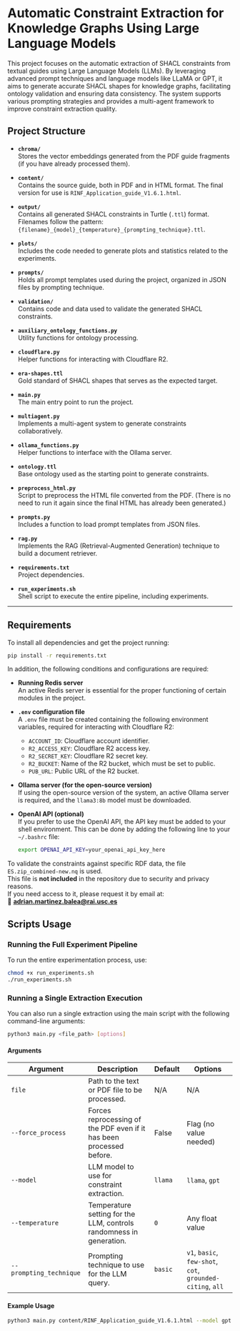 # Automatic Constraint Extraction for Knowledge Graphs Using Large Language Models

This project focuses on the automatic extraction of SHACL constraints from textual guides using Large Language Models (LLMs). By leveraging advanced prompt techniques and language models like LLaMA or GPT, it aims to generate accurate SHACL shapes for knowledge graphs, facilitating ontology validation and ensuring data consistency. The system supports various prompting strategies and provides a multi-agent framework to improve constraint extraction quality.


## Project Structure

- **`chroma/`**  
  Stores the vector embeddings generated from the PDF guide fragments (if you have already processed them).  

- **`content/`**  
  Contains the source guide, both in PDF and in HTML format. The final version for use is `RINF_Application_guide_V1.6.1.html`.  

- **`output/`**  
  Contains all generated SHACL constraints in Turtle (`.ttl`) format. Filenames follow the pattern:  
  `{filename}_{model}_{temperature}_{prompting_technique}.ttl`.  

- **`plots/`**  
  Includes the code needed to generate plots and statistics related to the experiments.  

- **`prompts/`**  
  Holds all prompt templates used during the project, organized in JSON files by prompting technique.  

- **`validation/`**  
  Contains code and data used to validate the generated SHACL constraints.  

- **`auxiliary_ontology_functions.py`**  
  Utility functions for ontology processing.  

- **`cloudflare.py`**  
  Helper functions for interacting with Cloudflare R2.  

- **`era-shapes.ttl`**  
  Gold standard of SHACL shapes that serves as the expected target.  

- **`main.py`**  
  The main entry point to run the project.  

- **`multiagent.py`**  
  Implements a multi-agent system to generate constraints collaboratively.  

- **`ollama_functions.py`**  
  Helper functions to interface with the Ollama server.  

- **`ontology.ttl`**  
  Base ontology used as the starting point to generate constraints.  

- **`preprocess_html.py`**  
  Script to preprocess the HTML file converted from the PDF. (There is no need to run it again since the final HTML has already been generated.)  

- **`prompts.py`**  
  Includes a function to load prompt templates from JSON files.  

- **`rag.py`**  
  Implements the RAG (Retrieval-Augmented Generation) technique to build a document retriever.  

- **`requirements.txt`**  
  Project dependencies.  

- **`run_experiments.sh`**  
  Shell script to execute the entire pipeline, including experiments.  

---

## Requirements

To install all dependencies and get the project running:  

```bash
pip install -r requirements.txt
```

In addition, the following conditions and configurations are required:

- **Running Redis server**  
  An active Redis server is essential for the proper functioning of certain modules in the project.

- **`.env` configuration file**  
  A `.env` file must be created containing the following environment variables, required for interacting with Cloudflare R2:

  - `ACCOUNT_ID`: Cloudflare account identifier.  
  - `R2_ACCESS_KEY`: Cloudflare R2 access key.  
  - `R2_SECRET_KEY`: Cloudflare R2 secret key.  
  - `R2_BUCKET`: Name of the R2 bucket, which must be set to public.  
  - `PUB_URL`: Public URL of the R2 bucket.  

- **Ollama server (for the open-source version)**  
  If using the open-source version of the system, an active Ollama server is required, and the `llama3:8b` model must be downloaded.

- **OpenAI API (optional)**  
  If you prefer to use the OpenAI API, the API key must be added to your shell environment. This can be done by adding the following line to your `~/.bashrc` file:

  ```bash
  export OPENAI_API_KEY=your_openai_api_key_here
  ```

To validate the constraints against specific RDF data, the file `ES.zip_combined-new.nq` is used.  
This file is **not included** in the repository due to security and privacy reasons.  
If you need access to it, please request it by email at:  
📧 **adrian.martinez.balea@rai.usc.es**

## Scripts Usage

### Running the Full Experiment Pipeline

To run the entire experimentation process, use:

```bash
chmod +x run_experiments.sh
./run_experiments.sh
```

### Running a Single Extraction Execution

You can also run a single extraction using the main script with the following command-line arguments:

```bash
python3 main.py <file_path> [options]
```

#### Arguments

| Argument               | Description                                                                                 | Default | Options                                      |
|------------------------|---------------------------------------------------------------------------------------------|---------|----------------------------------------------|
| `file`                 | Path to the text or PDF file to be processed.                                              | N/A     | N/A                                          |
| `--force_process`      | Forces reprocessing of the PDF even if it has been processed before.                       | False   | Flag (no value needed)                        |
| `--model`              | LLM model to use for constraint extraction.                                               | `llama` | `llama`, `gpt`                               |
| `--temperature`        | Temperature setting for the LLM, controls randomness in generation.                        | `0`     | Any float value                              |
| `--prompting_technique`| Prompting technique to use for the LLM query.                                             | `basic` | `v1`, `basic`, `few-shot`, `cot`, `grounded-citing`, `all` |


#### Example Usage

```bash
python3 main.py content/RINF_Application_guide_V1.6.1.html --model gpt --temperature 0.5 --prompting_technique few-shot
```




